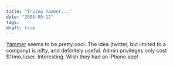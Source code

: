 ```yaml
---
title: "Trying Yammer..."
date: "2008-09-12"
tags:
draft: true
---
```


[Yammer](http://yammer.com/) seems to be pretty cool.  The idea (twitter, but limited to a company) is nifty, and definitely useful.  Admin privileges only cost $1/mo./user.  Interesting.  Wish they had an iPhone app!
